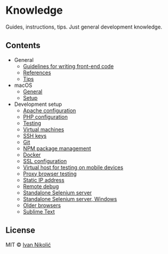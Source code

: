 # Knowledge

Guides, instructions, tips. Just general development knowledge.

## Contents

* General
	* [Guidelines for writing front-end code](general/frontend-guidelines.md)
	* [References](general/references.md)
	* [Tips](general/tips.md)
* macOS
	* [General](macos/general.md)
	* [Setup](macos/setup.md)
* Development setup
	* [Apache configuration](development/apache/README.md)
	* [PHP configuration](development/php/README.md)
	* [Testing](development/testing/README.md)
	* [Virtual machines](development/vm.md)
	* [SSH keys](development/ssh-keys.md)
	* [Git](development/git.md)
	* [NPM package management](development/npm.md)
	* [Docker](development/docker.md)
	* [SSL configuration](development/ssl.md)
	* [Virtual host for testing on mobile devices](development/vhost-mobile-devices.md)
	* [Proxy browser testing](development/proxy-browser-testing.md)
	* [Static IP address](development/static-ip-address.md)
	* [Remote debug](development/remote-debug.md)
	* [Standalone Selenium server](development/selenium-standalone.md)
	* [Standalone Selenium server, Windows](development/selenium-standalone-windows.md)
	* [Older browsers](development/older-browsers.md)
	* [Sublime Text](https://github.com/niksy/st-settings/blob/master/README.md)

## License

MIT © [Ivan Nikolić](http://ivannikolic.com)
